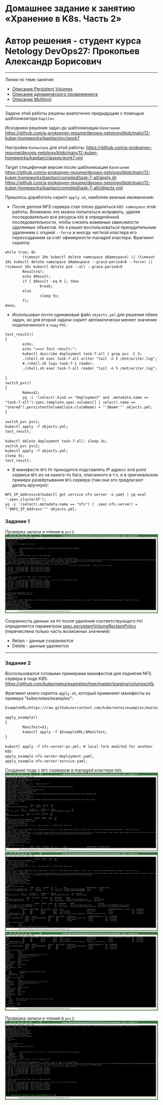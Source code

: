 
# Домашнее задание к занятию «Хранение в K8s. Часть 2»
# Автор решения - студент курса Netology DevOps27: Прокопьев Александр Борисович

------
Линки по теме занятия:
 * [Описание Persistent Volumes](https://kubernetes.io/docs/concepts/storage/persistent-volumes/)
 * [Описание динамического провижининга](https://kubernetes.io/docs/concepts/storage/dynamic-provisioning/)
 * [Описание Multitool](https://github.com/wbitt/Network-MultiTool)

------

Задачи этой работы решены аналогично предыдущим с помощью шаблонизатора `Kapitan`.

Исходники решения задач до шаблонизации `Капитаном`: https://github.com/a-prokopyev-resume/devops-netology/blob/main/12-kuber-homeworks/kapitan/src/work7 

Настройки `Капиатана` для этой работы: https://github.com/a-prokopyev-resume/devops-netology/blob/main/12-kuber-homeworks/kapitan/classes/work7.yml

Target специфичная версия после шаблонизации `Капитаном`:  
https://github.com/a-prokopyev-resume/devops-netology/blob/main/12-kuber-homeworks/kapitan/compiled/task-7-all/apply.sh  
https://github.com/a-prokopyev-resume/devops-netology/blob/main/12-kuber-homeworks/kapitan/compiled/task-7-all/objects.yml

Пришлось доработать скрипт `apply.sh`, наиболее важные имзменения:

* После деплоя NFS сервера стал плохо удаляться `K8S namespace` этой работы. Возможно это можно попытаться исправить, удаляя последовательно все ресурсы `K8S` в определённой последовательности, чтобы снизить взаимные зависимости удаляемых объектов. Но я решил воспользоваться принудительным удалением с опцией `--force` и иногда чисткой кластера его пересозданием за счёт эфимерности managed кластера. Фрагмент скрипта:
```
while true; do
        (timeout 10s kubectl delete namespace $Namespace) || (timeout 10s kubectl delete namespace $Namespace --grace-period=0 --force) || (timeout 10s kubectl delete pod --all --grace-period=0
        Result=$?;
        echo $Result;
        if [ $Result -eq 0 ]; then
                break;
        else
                sleep 5s;
        fi;
done;
```
* Использовал почти одинаковый файл `objects.yml` для решения обеих задач, но для второй задачи скрипт автоматически меняет значение подключенного к `поду` `PVC`:
```
test_result()
{
        echo;
        echo "===> Test result:";
        kubectl describe deployment task-7-all | grep pvc -C 3;
        ./shell.sh exec task-7-all writer "tail -n 5 /mnt/writer.log";
        #./shell.sh logs task-7-1 reader;
        ./shell.sh exec task-7-all reader "tail -n 5 /mnt/writer.log";

}
switch_pvc()
{
        Name=$1;
        yq -i '(select(.kind == "Deployment" and .metadata.name == "task-7-all").spec.template.spec.volumes[] | select(.name == "shared").persistentVolumeClaim.claimName) = "'$Name'"' objects.yml;
}

switch_pvc pvc1;
kubectl apply -f objects.yml;
test_result;

kubectl delete deployment task-7-all; sleep 3s;
switch_pvc pvc2;
kubectl apply -f objects.yml;
sleep 5s;
test_result;
```
* В манифесте `NFS` `PV` приходится подставлять IP адресс end point сервиса `NFS` из-за какого-то бага, описанного в т.ч. и в оригинальном примере развёртывания `NFS` сервера (там они это предлагают делать вручную):
```
NFS_IP_Address=$(kubectl get service nfs-server -o yaml | yq eval '.spec.clusterIP');
yq -i '(select(.metadata.name == "nfs") | .spec.nfs.server) = "'$NFS_IP_Address'"' objects.yml;
```

### Задание 1

Проверка записи и чтения в `pvc1`:
![](images/pvc1.jpg)

Сохранность данных на `PV` после удаления соответствующего `PVC` определяется параметром
[spec.persistentVolumeReclaimPolicy](https://docs.redhat.com/en/documentation/openshift_container_platform/4.3/html/storage/understanding-persistent-storage#reclaiming_understanding-persistent-storage) (перечислена только часть возможных значений):
* Retain - данные сохраняются
* Delete - данные удаляются

------

### Задание 2

Воспользовался готовыми примерами манифестов для поднятия NFS сервера в поде K8S:
https://github.com/kubernetes/examples/tree/master/staging/volumes/nfs

Фрагмент моего скрипта `apply.sh`, который применяет манифесты из примера "kubernetes/examples":
```
ExampleURL=https://raw.githubusercontent.com/kubernetes/examples/master/staging/volumes/nfs/;

apply_example()
{
        Manifest=$1;
        kubectl apply -f $ExampleURL/$Manifest;
}

kubectl apply -f nfs-server-pv.yml; # local fork modifed for another K8S
apply_example nfs-server-deployment.yaml;
apply_example nfs-server-service.yaml;
```
Создание пода c `NFS` сервером в managed кластере `K8S`:
![](images/nfs-server.jpg)
![](images/nfs-server-pods.jpg)
![](images/nfs-server-describe.jpg)

Проверка записи и чтения в `pvc2`:
![](images/pvc2.jpg)